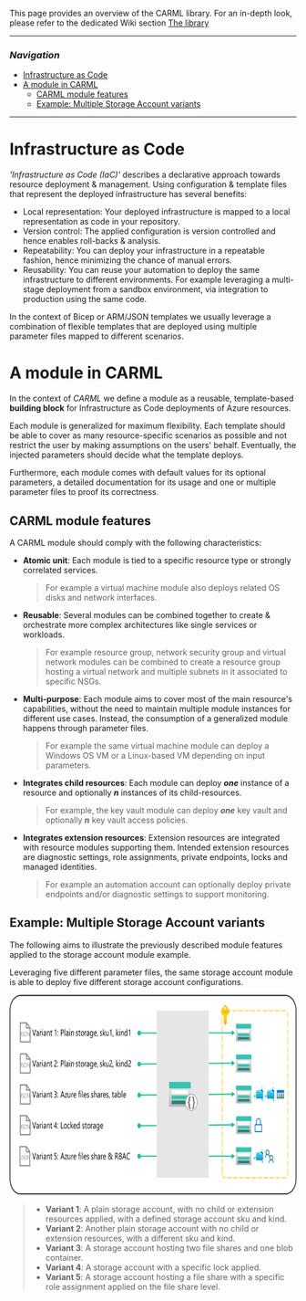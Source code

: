 This page provides an overview of the CARML library. For an in-depth look, please refer to the dedicated Wiki section [The library](./The%20library)

---

### _Navigation_

- [Infrastructure as Code](#infrastructure-as-code)
- [A module in CARML](#a-module-in-CARML)
    - [CARML module features](#CARML-module-features)
    - [Example: Multiple Storage Account variants](#example-multiple-storage-account-variants)
---

# Infrastructure as Code

_'Infrastructure as Code (IaC)'_ describes a declarative approach towards resource deployment & management.
Using configuration & template files that represent the deployed infrastructure has several benefits:
- Local representation: Your deployed infrastructure is mapped to a local representation as code in your repository.
- Version control: The applied configuration is version controlled and hence enables roll-backs & analysis.
- Repeatability: You can deploy your infrastructure in a repeatable fashion, hence minimizing the chance of manual errors.
- Reusability: You can reuse your automation to deploy the same infrastructure to different environments. For example leveraging a multi-stage deployment from a sandbox environment, via integration to production using the same code.

In the context of Bicep or ARM/JSON templates we usually leverage a combination of flexible templates that are deployed using multiple parameter files mapped to different scenarios.

# A module in CARML

In the context of _CARML_ we define a module as a reusable, template-based **building block** for Infrastructure as Code deployments of Azure resources.

Each module is generalized for maximum flexibility. Each template should be able to cover as many resource-specific scenarios as possible and not restrict the user by making assumptions on the users' behalf. Eventually, the injected parameters should decide what the template deploys.

Furthermore, each module comes with default values for its optional parameters, a detailed documentation for its usage and one or multiple parameter files to proof its correctness.

## CARML module features

A CARML module should comply with the following characteristics:

- **Atomic unit**: Each module is tied to a specific resource type or strongly correlated services.
  > For example a virtual machine module also deploys related OS disks and network interfaces.
- **Reusable**: Several modules can be combined together to create & orchestrate more complex architectures like single services or workloads.
  > For example resource group, network security group and virtual network modules can be combined to create a resource group hosting a virtual network and multiple subnets in it associated to specific NSGs.
- **Multi-purpose**: Each module aims to cover most of the main resource's capabilities, without the need to maintain multiple module instances for different use cases. Instead, the consumption of a generalized module happens through parameter files​.
  > For example the same virtual machine module can deploy a Windows OS VM or a Linux-based VM depending on input parameters.
- **Integrates child resources**: Each module can deploy **_one_** instance of a resource and optionally **_n_** instances of its child-resources.
  > For example, the key vault module can deploy **_one_** key vault and optionally **_n_** key vault access policies.
- **Integrates extension resources**: Extension resources are integrated with resource modules supporting them. Intended extension resources are diagnostic settings, role assignments, private endpoints, locks and managed identities.
  > For example an automation account can optionally deploy private endpoints and/or diagnostic settings to support monitoring.

## Example: Multiple Storage Account variants

The following aims to illustrate the previously described module features applied to the storage account module example.

Leveraging five different parameter files, the same storage account module is able to deploy five different storage account configurations.

<img src="media\Context\Library_storage-variants.png" alt="Library: storage variants" height="350">

> - **Variant 1**: A plain storage account, with no child or extension resources applied, with a defined storage account sku and kind.
> - **Variant 2**: Another plain storage account with no child or extension resources, with a different sku and kind.
> - **Variant 3**: A storage account hosting two file shares and one blob container.
> - **Variant 4**: A storage account with a specific lock applied.
> - **Variant 5**: A storage account hosting a file share with a specific role assignment applied on the file share level.
